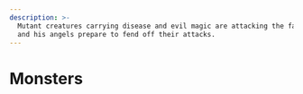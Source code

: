 ```yaml
---
description: >-
  Mutant creatures carrying disease and evil magic are attacking the farm, Vero
  and his angels prepare to fend off their attacks.
---
```


# Monsters





